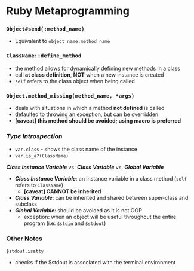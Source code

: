 # Ruby Metaprogramming

### `Object#send(:method_name)`
- Equivalent to `object_name.method_name`

### `ClassName::define_method`
- the method allows for dynamically defining new methods in a class
- call **at class definition**, **NOT** when a new instance is created
- `self` refers to the class object when being called

### `Object.method_missing(method_name, *args)`
- deals with situations in which a method **not defined** is called
- defaulted to throwing an exception, but can be overridden
- **[caveat] this method should be avoided; using macro is preferred**

### ***Type Introspection***
- `var.class` - shows the class name of the instance
- `var.is_a?(ClassName)`

***Class Instance Variable*** vs. ***Class Variable*** vs. ***Global Variable***
- ***Class Instance Variable***: an instance variable in a class method (`self` refers to `ClassName`)
    - **[caveat] CANNOT be inherited**
- ***Class Variable***:  can be inherited and shared between super-class and subclass
- ***Global Variable***: should be avoided as it is not OOP
    - exception: when an object will be useful throughout the entire program (i.e: `$stdin` and `$stdout`)

### Other Notes
`$stdout.isatty`
- checks if the $stdout is associated with the terminal environment
